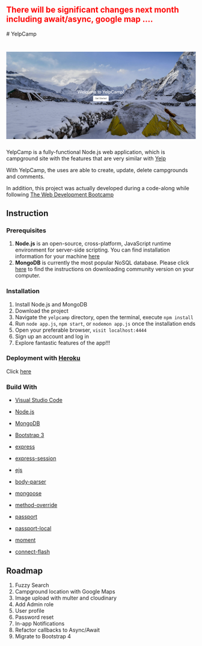 <h2 style="color:red">There will be significant changes next month including await/async, google map ....</h2>
# YelpCamp

# ![homepage-screenshot](images/homepage-screenshot.png)

YelpCamp is a fully-functional Node.js web application, which is campground site with the features that are very similar with [Yelp](https://www.yelp.com/)

With YelpCamp, the uses are able to create, update, delete campgrounds and comments.

In addition, this project was actually developed during a code-along while following [The Web Development Bootcamp](https://www.udemy.com/course/the-web-developer-bootcamp/)

## Instruction

### Prerequisites

1. **Node.js** is an open-source, cross-platform, JavaScript runtime environment for server-side scripting. You can find installation information for your machine [here](https://nodejs.org/en/download/)
2. **MongoDB** is currently the most popular NoSQL database. Please click [here](https://docs.mongodb.com/manual/administration/install-community/) to find the instructions on downloading community version on your computer.

### Installation

1. Install Node.js and MongoDB
2. Download the project
3. Navigate the `yelpcamp` directory, open the terminal, execute `npm install`
4. Run `node app.js`, `npm start`, or `nodemon app.js` once the installation ends
5. Open your preferable browser, `visit localhost:4444`
6. Sign up an account and log in
7. Explore fantastic features of the app!!!

### Deployment with [Heroku](https://www.heroku.com/home)

Click [here](https://yelp-camp-cc.herokuapp.com/)

### Build With

-   [Visual Studio Code](https://code.visualstudio.com/)
-   [Node.js](https://nodejs.org/en/)
-   [MongoDB](https://www.mongodb.com/)
-   [Bootstrap 3](https://getbootstrap.com/docs/3.3/)

-   [express](https://www.npmjs.com/package/express)
-   [express-session](https://www.npmjs.com/package/express-session)
-   [ejs](https://www.npmjs.com/package/ejs)
-   [body-parser](https://www.npmjs.com/package/body-parser)
-   [mongoose](https://www.npmjs.com/package/mongoose)
-   [method-override](https://www.npmjs.com/package/method-override)
-   [passport](https://www.npmjs.com/package/passport)
-   [passport-local](https://www.npmjs.com/package/passport-local)
-   [moment](https://www.npmjs.com/package/moment)
-   [connect-flash](https://www.npmjs.com/package/connect-flash)

## Roadmap

1. Fuzzy Search
2. Campground location with Google Maps
3. Image upload with multer and cloudinary
4. Add Admin role
5. User profile
6. Password reset
7. In-app Notifications
8. Refactor callbacks to Async/Await
9. Migrate to Bootstrap 4
